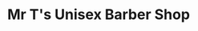 ---
title: "Mr T's Unisex Barber Shop"
url: /suffolk/mr-ts-unisex-barber-shop/
shop: hairdresser
---